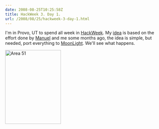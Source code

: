 ```yaml
---
date: 2008-08-25T10:25:58Z
title: HackWeek 3. Day 1.
url: /2008/08/25/hackweek-3-day-1.html
---
```


<p>I'm in Provo, UT to spend all week in <a title="HackWeek" href="http://idea.opensuse.org/content/" target="_blank">HackWeek</a>. My <a title="MonoHotDraw" href="http://idea.opensuse.org/content/ideas/monohotdraw" target="_blank">idea</a> is based on the effort done by <a href="http://wiki.freaks-unidos.net/weblogs/ceronman/">Manuel</a> and me some months ago, the idea is simple, but needed, port everything to <a title="MoonLight" href="http://www.mono-project.com/Moonlight" target="_blank">MoonLight</a>. We'll see what happens.</p>
<p><a href="http://www.flickr.com/photos/mariocarrion/2797402985/" title="Area 51 by Mario CarriÃ³n, on Flickr"><img src="http://farm4.static.flickr.com/3064/2797402985_87af18ba03_m.jpg" width="180" height="240" alt="Area 51" /></a></p>
